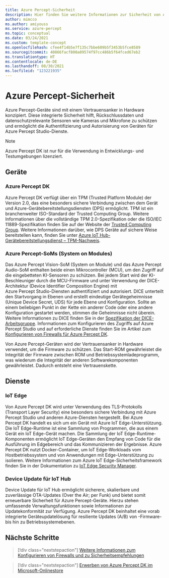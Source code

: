```yaml
---
title: Azure Percept-Sicherheit
description: Hier finden Sie weitere Informationen zur Sicherheit von Azure Percept.
author: mimcco
ms.author: amiyouss
ms.service: azure-percept
ms.topic: conceptual
ms.date: 03/24/2021
ms.custom: template-concept
ms.openlocfilehash: cfee4f14b5e7f135c7bbe609b5f3453b5fce8589
ms.sourcegitcommit: 40866facf800a09574f97cc486b5f64fced67eb2
ms.translationtype: HT
ms.contentlocale: de-DE
ms.lasthandoff: 08/30/2021
ms.locfileid: "123221935"
---
```

# <a name="azure-percept-security"></a>Azure Percept-Sicherheit

Azure Percept-Geräte sind mit einem Vertrauensanker in Hardware konzipiert. Diese integrierte Sicherheit hilft, Rückschlussdaten und datenschutzrelevante Sensoren wie Kameras und Mikrofone zu schützen und ermöglicht die Authentifizierung und Autorisierung von Geräten für Azure Percept Studio-Dienste.

> [!NOTE]
> Azure Percept DK ist nur für die Verwendung in Entwicklungs- und Testumgebungen lizenziert.

## <a name="devices"></a>Geräte

### <a name="azure-percept-dk"></a>Azure Percept DK

Azure Percept DK verfügt über ein TPM (Trusted Platform Module) der Version 2.0, das eine besonders sichere Verbindung zwischen dem Gerät und Azure-Gerätebereitstellungsdiensten (DPS) ermöglicht. TPM ist ein branchenweiter ISO-Standard der Trusted Computing Group. Weitere Informationen über die vollständige TPM 2.0-Spezifikation oder die ISO/IEC 11889-Spezifikation finden Sie auf der Website der [Trusted Computing Group](https://trustedcomputinggroup.org/resource/tpm-library-specification/). Weitere Informationen darüber, wie DPS Geräte auf sichere Weise bereitstellen kann, finden Sie unter [Azure IoT Hub-Gerätebereitstellungsdienst – TPM-Nachweis](../iot-dps/concepts-tpm-attestation.md).

### <a name="azure-percept-system-on-modules-soms"></a>Azure Percept-SoMs (System on Modules)

Das Azure Percept Vision-SoM (System on Module) und das Azure Percept Audio-SoM enthalten beide einen Mikrocontroller (MCU), um den Zugriff auf die eingebetteten KI-Sensoren zu schützen. Bei jedem Start wird der KI-Beschleuniger durch die MCU-Firmware und unter Verwendung der DICE-Architektur (Device Identifier Composition Engine) mit Azure Percept Studio-Diensten authentifiziert und autorisiert. DICE unterteilt den Startvorgang in Ebenen und erstellt eindeutige Gerätegeheimnisse (Unique Device Secret, UDS) für jede Ebene und Konfiguration. Sollte an einem beliebigen Punkt in der Kette ein anderer Code oder eine andere Konfiguration gestartet werden, stimmen die Geheimnisse nicht überein. Weitere Informationen zu DICE finden Sie in der [Spezifikation der DICE-Arbeitsgruppe](https://trustedcomputinggroup.org/work-groups/dice-architectures/). Informationen zum Konfigurieren des Zugriffs auf Azure Percept Studio und auf erforderliche Dienste finden Sie im Artikel zum [Konfigurieren von Firewalls für Azure Percept DK](concept-security-configuration.md).

Von Azure Percept-Geräten wird der Vertrauensanker in Hardware verwendet, um die Firmware zu schützen. Das Start-ROM gewährleistet die Integrität der Firmware zwischen ROM und Betriebssystemladeprogramm, was wiederum die Integrität der anderen Softwarekomponenten gewährleistet. Dadurch entsteht eine Vertrauenskette.

## <a name="services"></a>Dienste

### <a name="iot-edge"></a>IoT Edge

Von Azure Percept DK wird unter Verwendung des TLS-Protokolls (Transport Layer Security) eine besonders sichere Verbindung mit Azure Percept Studio und anderen Azure-Diensten hergestellt. Bei Azure Percept DK handelt es sich um ein Gerät mit Azure IoT Edge-Unterstützung. Die IoT Edge-Runtime ist eine Sammlung von Programmen, die aus einem Gerät ein IoT Edge-Gerät machen. Die Sammlung der IoT Edge-Runtime-Komponenten ermöglicht IoT Edge-Geräten den Empfang von Code für die Ausführung im Edgebereich und das Kommunizieren der Ergebnisse. Azure Percept DK nutzt Docker-Container, um IoT Edge-Workloads vom Hostbetriebssystem und von Anwendungen mit Edge-Unterstützung zu isolieren. Weitere Informationen zum Azure IoT Edge-Sicherheitsframework finden Sie in der Dokumentation zu [IoT Edge Security Manager](../iot-edge/iot-edge-security-manager.md).

### <a name="device-update-for-iot-hub"></a>Device Update für IoT Hub

Device Update für IoT Hub ermöglicht sicherere, skalierbare und zuverlässige OTA-Updates (Over the Air; per Funk) und bietet somit erneuerbare Sicherheit für Azure Percept-Geräte. Hierzu stehen umfassende Verwaltungsfunktionen sowie Informationen zur Updatekonformität zur Verfügung. Azure Percept DK beinhaltet eine vorab integrierte Geräteupdatelösung für resiliente Updates (A/B) von -Firmware- bis hin zu Betriebssystemebenen.

## <a name="next-steps"></a>Nächste Schritte

> [!div class="nextstepaction"]
> [Weitere Informationen zum Konfigurieren von Firewalls und zu Sicherheitsempfehlungen](concept-security-configuration.md)

> [!div class="nextstepaction"]
> [Erwerben von Azure Percept DK im Microsoft-Onlinestore](https://go.microsoft.com/fwlink/p/?LinkId=2155270)
